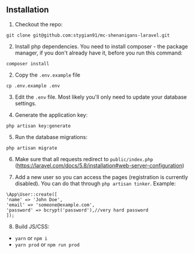 ## Installation

1. Checkout the repo:
```
git clone git@github.com:stygian91/mc-shenanigans-laravel.git
```

2. Install php dependencies. You need to install composer - the package manager, if you don't already have it, before you run this command:
```
composer install
```

2. Copy the `.env.example` file
```
cp .env.example .env
```

3. Edit the `.env` file. Most likely you'll only need to update your database settings.

4. Generate the application key:
```
php artisan key:generate
```

5. Run the database migrations:
```
php artisan migrate
```

6. Make sure that all requests redirect to `public/index.php` (https://laravel.com/docs/5.8/installation#web-server-configuration)

7. Add a new user so you can access the pages (registration is currently disabled). You can do that through `php artisan tinker`. Example:
```
\App\User::create([
'name' => 'John Doe',
'email' => 'someone@example.com',
'password' => bcrypt('password'),//very hard password
]);
```

8. Build JS/CSS:
 * `yarn` or `npm i`
 * `yarn prod` or `npm run prod`
